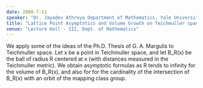 ```yaml
---
date: 2008-7-11
speaker: "Dr. Jayadev Athreya Department of Mathematics, Yale University"
title: "Lattice Point Asymptotics and Volume Growth on Teichmuller space"
venue: "Lecture Hall - III, Dept. of Mathematics"
---
```

We apply some of the ideas of the Ph.D. Thesis of G. A. Margulis to
Teichmuller space. Let x be a point in Teichmuller space, and let
B_R(x) be the ball of radius R centered at x (with distances measured
in the Teichmuller metric). We obtain asymptotic formulas as R tends
to infinity for the volume of B_R(x), and also for for the
cardinality of the intersection of B_R(x) with an orbit of the
mapping class group.
